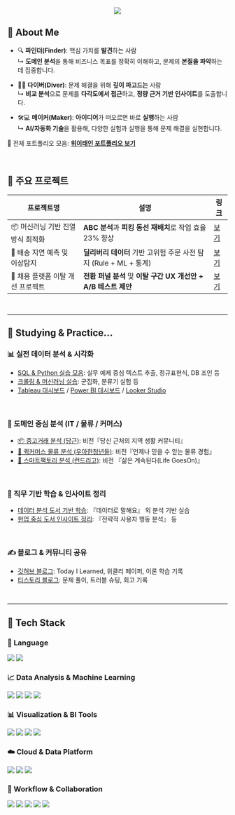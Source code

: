<!-- Header -->
<div align="center">
  <img src="https://capsule-render.vercel.app/api?type=waving&color=gradient&height=280&section=header&text=안녕하세요,%20데이터%20분석가%20위이태인입니다!&fontSize=35&fontAlignY=40" />
</div>

<!-- Body -->
<div>

## 👋 About Me

- 🔍 **파인더(Finder)**: 핵심 가치를 **발견**하는 사람  
  ↳ **도메인 분석**을 통해 비즈니스 목표를 정확히 이해하고, 문제의 **본질을 파악**하는 데 집중합니다.

- 🏄‍♂️ **다이버(Diver)**: 문제 해결을 위해 **깊이 파고드는** 사람  
  ↳ **비교 분석**으로 문제를 **다각도에서 접근**하고, **정량 근거 기반 인사이트**를 도출합니다.

- 🛠️💻 **메이커(Maker)**: **아이디어**가 떠오르면 바로 **실행**하는 사람  
  ↳ **AI/자동화 기술**을 활용해, 다양한 실험과 실행을 통해 문제 해결을 실현합니다.

📌 전체 포트폴리오 모음: [**위이태인 포트폴리오 보기**](https://your-notion-link.com)

<br/>

## 📁 주요 프로젝트

| 프로젝트명 | 설명 | 링크 |
|------------|------|------|
| 📦 머신러닝 기반 진열 방식 최적화 | **ABC 분석**과 **피킹 동선 재배치**로 작업 효율 23% 향상 | [보기](https://github.com/TildaWi/project_shelving_optimization) |
| 🚚 배송 지연 예측 및 이상탐지 | **딜리버리 데이터** 기반 고위험 주문 사전 탐지 (Rule + ML + 통계) | [보기](https://github.com/TildaWi/project_delay_anomaly_detection) |
| 🧭 채용 플랫폼 이탈 개선 프로젝트 | **전환 퍼널 분석** 및 **이탈 구간 UX 개선안 + A/B 테스트 제안** | [보기](https://github.com/TildaWi/project_job_funnel_analysis) |

<br/>

---

## 🧪 Studying & Practice...

### 📊 실전 데이터 분석 & 시각화

- [SQL & Python 실습 모음](https://github.com/your-id/sql-python-practice): 실무 예제 중심 텍스트 추출, 정규표현식, DB 조인 등
- [크롤링 & 머신러닝 실습](https://github.com/your-id/ml-study): 군집화, 분류기 실험 등
- [Tableau 대시보드](https://github.com/your-id/tableau-dashboard) / [Power BI 대시보드](https://github.com/your-id/powerbi-report) / [Looker Studio](https://github.com/your-id/looker-demo)

<br/>

### 🏪 도메인 중심 분석 (IT / 물류 / 커머스)

- [📦 중고거래 분석 (당근)](https://github.com/your-id/project_fulfillment_pattern): 비전『당신 근처의 지역 생활 커뮤니티』  
- [🛵 퀵커머스 물류 분석 (우아한청년들)](https://github.com/your-id/project_manager_performance): 비전『언제나 믿을 수 읻는 물류 경험』
- [🧺 스마트팩토리 분석 (런드리고)](https://github.com/your-id/project_scm_kpi_anomaly): 비전 『삶은 계속된다(Life Goes ​On)』

<br/>

### 📘 직무 기반 학습 & 인사이트 정리

- [데이터 분석 도서 기반 학습](https://github.com/your-id/book-retail-analysis): 『데이터로 말해요』 외 분석 기반 실습
- [현업 중심 도서 인사이트 정리](https://github.com/your-id/book-logistics-insights): 『전략적 사용자 행동 분석』 등
 
<br/> 

### ✍️ 블로그 & 커뮤니티 공유

- [깃허브 블로그](https://tildawi.github.io/): Today I Learned, 위클리 페이퍼, 이론 학습 기록
- [티스토리 블로그](https://tildawi.tistory.com/): 문제 풀이, 트러블 슈팅, 회고 기록

<br/>

---

## 🧱 Tech Stack

### 🐍 Language    
<img src="https://img.shields.io/badge/Python-3776AB?style=flat-square&logo=Python&logoColor=white"/>
<img src="https://img.shields.io/badge/SQL-4479A1?style=flat-square&logo=MySQL&logoColor=white"/>

<br/>

### 📈 Data Analysis & Machine Learning  
<img src="https://img.shields.io/badge/Pandas-150458?style=flat-square&logo=pandas&logoColor=white"/>
<img src="https://img.shields.io/badge/Numpy-013243?style=flat-square&logo=numpy&logoColor=white"/>
<img src="https://img.shields.io/badge/Scikit--Learn-F7931E?style=flat-square&logo=scikit-learn&logoColor=white"/>
<img src="https://img.shields.io/badge/XGBoost-FF6600?style=flat-square&logo=xgboost&logoColor=white"/>

<br/>

### 📊 Visualization & BI Tools  
<img src="https://img.shields.io/badge/Tableau-E97627?style=flat-square&logo=Tableau&logoColor=white"/>
<img src="https://img.shields.io/badge/Power%20BI-F2C811?style=flat-square&logo=PowerBI&logoColor=white"/>
<img src="https://img.shields.io/badge/Looker%20Studio-4285F4?style=flat-square&logo=Looker&logoColor=white"/>
<img src="https://img.shields.io/badge/Redash-FF5C57?style=flat-square&logo=redash&logoColor=white"/>

<br/>

### ☁️ Cloud & Data Platform  
<img src="https://img.shields.io/badge/Google%20Cloud-4285F4?style=flat-square&logo=google-cloud&logoColor=white"/>
<img src="https://img.shields.io/badge/BigQuery-669DF6?style=flat-square&logo=google-cloud&logoColor=white"/>
<img src="https://img.shields.io/badge/Cloud%20Storage-F9AB00?style=flat-square&logo=google-cloud&logoColor=white"/>

<br/>

### 🔄 Workflow & Collaboration  
<img src="https://img.shields.io/badge/Airflow-017CEE?style=flat-square&logo=apache-airflow&logoColor=white"/>
<img src="https://img.shields.io/badge/Slack-4A154B?style=flat-square&logo=Slack&logoColor=white"/>
<img src="https://img.shields.io/badge/Notion-000000?style=flat-square&logo=Notion&logoColor=white"/>
<img src="https://img.shields.io/badge/Jira-0052CC?style=flat-square&logo=Jira&logoColor=white"/>
<img src="https://img.shields.io/badge/GitHub-181717?style=flat-square&logo=GitHub&logoColor=white"/>

</div>
